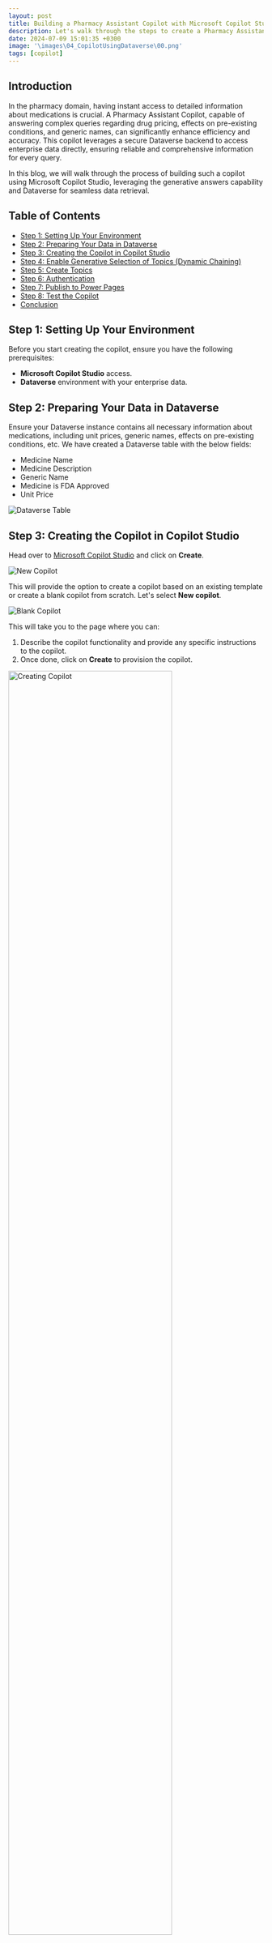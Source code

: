 ```yaml
---
layout: post
title: Building a Pharmacy Assistant Copilot with Microsoft Copilot Studio and Dataverse
description: Let's walk through the steps to create a Pharmacy Assistant Copilot with Dataverse.
date: 2024-07-09 15:01:35 +0300
image: '\images\04_CopilotUsingDataverse\00.png'
tags: [copilot]
---
```


## Introduction 

In the pharmacy domain, having instant access to detailed information about medications is crucial. A Pharmacy Assistant Copilot, capable of answering complex queries regarding drug pricing, effects on pre-existing conditions, and generic names, can significantly enhance efficiency and accuracy. This copilot leverages a secure Dataverse backend to access enterprise data directly, ensuring reliable and comprehensive information for every query.

In this blog, we will walk through the process of building such a copilot using Microsoft Copilot Studio, leveraging the generative answers capability and Dataverse for seamless data retrieval.

## Table of Contents
- [Step 1: Setting Up Your Environment](#step-1-setting-up-your-environment)
- [Step 2: Preparing Your Data in Dataverse](#step-2-preparing-your-data-in-dataverse)
- [Step 3: Creating the Copilot in Copilot Studio](#step-3-creating-the-copilot-in-copilot-studio)
- [Step 4: Enable Generative Selection of Topics (Dynamic Chaining)](#step-4-enable-generative-selection-of-topics-dynamic-chaining)
- [Step 5: Create Topics](#step-5-create-topics)
- [Step 6: Authentication](#step-6-authentication)
- [Step 7: Publish to Power Pages](#step-7-publish-to-power-pages)
- [Step 8: Test the Copilot](#step-8-test-the-copilot)
- [Conclusion](#conclusion)

## Step 1: Setting Up Your Environment

Before you start creating the copilot, ensure you have the following prerequisites:
- **Microsoft Copilot Studio** access.
- **Dataverse** environment with your enterprise data.

## Step 2: Preparing Your Data in Dataverse

Ensure your Dataverse instance contains all necessary information about medications, including unit prices, generic names, effects on pre-existing conditions, etc. We have created a Dataverse table with the below fields:
- Medicine Name
- Medicine Description
- Generic Name
- Medicine is FDA Approved
- Unit Price

![Dataverse Table](\images\04_CopilotUsingDataverse\1.png)

## Step 3: Creating the Copilot in Copilot Studio

Head over to [Microsoft Copilot Studio](https://copilotstudio.microsoft.com/) and click on **Create**.

![New Copilot](\images\04_CopilotUsingDataverse\1_5.png)

This will provide the option to create a copilot based on an existing template or create a blank copilot from scratch. Let's select **New copilot**.

![Blank Copilot](\images\04_CopilotUsingDataverse\1_6.png)

This will take you to the page where you can:
1. Describe the copilot functionality and provide any specific instructions to the copilot.
2. Once done, click on **Create** to provision the copilot.

<img src="\images\04_CopilotUsingDataverse\2.png" alt="Creating Copilot" width="80%">


## Step 4: Enable Generative Selection of Topics (Dynamic Chaining)

The copilot is now created. You can then make the needed configuration changes.
1. Click on **Edit** to edit the copilot details like name, icon, and description.
2. Click on **Settings** to enable the Generative selection of topics so that without relying on triggers, the topics will be auto-selected based on user conversation, resulting in a much smoother user experience.

![Edit Copilot](\images\04_CopilotUsingDataverse\3.png)

To enable the automatic detection of topics from user interaction:
1. Click on **Generative AI**.
2. Select **Generative (preview)**.
3. Click on **Save** to update the settings.
4. Click on the **Close icon** to go back to the home page of this custom copilot.

![Generative AI](\images\04_CopilotUsingDataverse\4.png)

## Step 5: Create Topics

Now let’s go ahead and create the topics that will automatically redirect the conversation flow to appropriate topics based on the question user posts. Click on **Topics** from the navigation menu.

![Topics](\images\04_CopilotUsingDataverse\5.png)

To add the topic, we can either go with the option to create a blank topic or use Copilot to create the topic with an initial set of prepopulated conversation nodes based on the topic description that we provide.
1. Click on **Add a Topic**.
2. Select **Create from description with Copilot**.

![Add Topic](\images\04_CopilotUsingDataverse\6.png)

When the user asks questions regarding the medicine, we will need a topic that will take the user query and ground the medicine-related information in the Dataverse and provide the contextual answer back to the user.
To do this, provide the below topic description details in the pop-up that opened when we clicked the Add topic button previously. Then, click on **Create**, which will provision the topic skeleton based on the provided description.

![Topic Description](\images\04_CopilotUsingDataverse\7.png)

Thus, we have the basic topic created with an automatic trigger that is generated using the description provided. We can now add more conversation nodes.

![Topic Nodes](\images\04_CopilotUsingDataverse\8.png)

Now let’s add the Generative Answers node by:
1. Selecting the **+ Sign**.
2. Click on **Advanced**.
3. Select **Generative Answers**.

![Generative Answers](\images\04_CopilotUsingDataverse\9.png)

We can now configure the Generative Answers node by:
1. Clicking the **Right Arrow**.
2. Select **System** from the Select a variable pane.
3. Select **Activity.Text** which will contain the text that the user had inputted to initiate the conversation which is most likely the question about a medicine.

![Activity Text](\images\04_CopilotUsingDataverse\10.png)

Now let's configure the data source for the Generative answers node:
- Click on **Edit**.
- Select **Add Knowledge**.

![Add Knowledge](\images\04_CopilotUsingDataverse\11.png)

In the Add available knowledge sources pop-up, select **Dataverse**.

![Select Dataverse](\images\04_CopilotUsingDataverse\12.png)

In the next window, we can:
1. Search for the Dataverse table from which we want the copilot to ground the data. In our case, it is **MedicineInformation**.
2. Select the table.
3. Click on **Next**.

![Select Table](\images\04_CopilotUsingDataverse\13.png)

It will preview the table data, click on **Next**.

![Preview Table](\images\04_CopilotUsingDataverse\14.png)

To improve the data retrieval accuracy based on the user question, we have the option to provide synonyms or alternate names for the table columns. Click on **Edit**.

![Edit Synonyms](\images\04_CopilotUsingDataverse\15.png)

Here we can provide the column synonyms as well as the detailed description of what kind of data each column holds.

![Column Details](\images\04_CopilotUsingDataverse\16.png)

Once you have added the details, click on **Back**.

![Back Button](\images\04_CopilotUsingDataverse\17.png)

We can also add domain-specific terms and their meanings to make the grounding process more relevant by adding the information in the glossary section.

![Glossary Section](\images\04_CopilotUsingDataverse\18.png)

We added a few pharmacy-related glossary items. Once done, click on **Back**.

![Glossary Items](\images\04_CopilotUsingDataverse\19.png)

Finally, click on **Add** to finalize the data source.

![Add Data Source](\images\04_CopilotUsingDataverse\20.png)

Thus, the Generative answers node is configured. To ensure that the questions are grounded only with the configured Dataverse table, we can:
1. Once again, click on **Edit** data sources.
2. Toggle **Search only selected sources**.
3. Check the Dataverse table which we added recently.
4. Click on **Save**.

![Save Data Source](\images\04_CopilotUsingDataverse\21.png)

Thus, we have created the topic and the basic pharmacy assistant is all ready to be tested.

## Step 6: Authentication

We will embed the Copilot in the Power Pages Channel as part of an end-to-end integration. To do this, we need to enable manual authentication from the **Settings** section.

![Settings](\images\04_CopilotUsingDataverse\29.png)

Select **Authentication** from the Security tab.

![Authentication](\images\04_CopilotUsingDataverse\30.png)

In the Authentication page:
1. Select **Authenticate manually**.
2. Copy the **Redirect URL** as we will need this when we create the app registration in Azure.

![Redirect URL](\images\04_CopilotUsingDataverse\31.png)

### Create App Registration

Head over to [Microsoft Entra ID](https://portal.azure.com/#view/Microsoft_AAD_IAM/ActiveDirectoryMenuBlade), which will open up the Microsoft Entra ID page. Select **App registrations** -> **New registration**.

![App Registration](\images\04_CopilotUsingDataverse\31_5.png)

This will open up the page where you can:
1. Name the app registration.
2. Specify who can access the app registration (e.g., users in the current tenant or external tenant). For this demo, select **Accounts in this organizational directory only**.
3. In Redirect URI, select the platform as **Web** and paste the URL that we had copied from Copilot studio in the field next to it.
4. Click on **Register**.

![Register App](\images\04_CopilotUsingDataverse\32.png)

The app registration process has created the app object, but we need to do a few more things to ensure that this app can be used to authenticate the user to Dataverse.

To grant the Dataverse API permission to the app:
1. Select **API Permissions**.
2. Click on **Add a Permission**.
3. Select **APIs my organization uses**.
4. Search for **Dataverse** in the search bar.
5. Select the **Dataverse** API.

![API Permissions](\images\04_CopilotUsingDataverse\33.png)

Select **user_impersonation** and click on **Add permissions**.

![Add Permissions](\images\04_CopilotUsingDataverse\34.png)

Next, we need to create a client secret by:
1. Selecting **Certificates & secrets**.
2. Clicking on **New client secret**.
3. Specifying the description and expiry of the secret.
4. Clicking on **Add** which will create a new secret value.

![Client Secret](\images\04_CopilotUsingDataverse\35.png)

Copy the secret value and head over to the Authentication page of Copilot.

![Copy Secret](\images\04_CopilotUsingDataverse\36.png)

Paste the secret in the client secret field of the authentication page. We need to add the client ID as well.

![Client Secret Field](\images\04_CopilotUsingDataverse\37.png)

Head back to the Overview page of the Azure app that we registered recently and copy the **Application ID**.

![Application ID](\images\04_CopilotUsingDataverse\38.png)

Finally, head back to the copilot and paste the client ID. Click on **Save** to complete the authentication configuration.

![Save Authentication](\images\04_CopilotUsingDataverse\39.png)

## Step 7: Publish to Power Pages

Let’s publish the Copilot and select the embed code from **Channels** -> **Custom Website** -> **Copy**.

![Publish Copilot](\images\04_CopilotUsingDataverse\40.png)

1. Head over to the Power Pages site and add the above copied iframe embed code to the HTML of the site using a div

```html 
  <div class="pharmagenie">
      <h2>Ask PharmaGenie</h2>
      <div class="copilot-container"><iframe frameborder="0" src="https://copilotstudio.microsoft.com/environments/Default-b3629ed1-3361-4ec4-a2b7-5066a5c5fa07/bots/cr06f_copilot8_2o/webchat?__version__=2" style="width: 100%; height: 500px; border-radius: 10px; box-shadow: 0 4px 8px rgba(0, 0, 0, 0.1);"></iframe></div>
    </div>
  </div>
```
The **Complete HTML used in the Power Pages** is given below in case you need to try it out : 

```html
 <meta charset="UTF-8" /><meta name="viewport" content="width=device-width, initial-scale=1.0" /><title>PharmaGenie Apothecary</title><link rel="stylesheet" href="styles.css" /><link rel="preconnect" href="https://fonts.googleapis.com" /><link rel="preconnect" href="https://fonts.gstatic.com" crossorigin="" /><link href="https://fonts.googleapis.com/css2?family=Montserrat:wght@400;600&amp;display=swap" rel="stylesheet" />
<script>
  // JavaScript to hide elements with the class 'footer-bottom'
  document.addEventListener("DOMContentLoaded", function() {
      const footerElements = document.querySelectorAll('.footer-bottom');
      footerElements.forEach(element => {
          element.style.display = 'none';
      });
  });
</script>
<header class="header">
  <div class="container header-container">
    <img src="/apothecaryrounded.png" alt="PharmaGenie Logo" class="logo" />
    <div class="header-content">
      <h1>PharmaGenie Apothecary</h1>
      <nav class="nav">
        <ul>
          <li><a href="#home">Home</a></li>
          <li><a href="#services">Services</a></li>
        </ul>
      </nav>
    </div>
  </div>
</header>
<section id="home" class="hero">
  <div class="hero-content">
    <h2>Welcome to PharmaGenie Apothecary</h2>
    <p>Your trusted source for comprehensive pharmacy assistance and medication information.</p>
    <button onclick="scrollToServices()" class="cta-button">Explore Our Services</button>
  </div>
</section>
<section id="main-content" class="main-content">
  <div class="container">
    <div class="services">
      <h2>Our Services</h2>
      <div class="service-list">
        <div class="service-item">
          <img src="/medicalinfo.png" alt="Medication Information" class="service-image" />
          <div class="service-description">
            <h3>Medication Information</h3>
            <p>Get detailed information about various medications, including their prices, effects, and alternatives.</p>
          </div>
        </div>
        <div class="service-item">
          <img src="/personalized.png" alt="Personalized Consultation" class="service-image" />
          <div class="service-description">
            <h3>Personalized Consultation</h3>
            <p>Chat with PharmaGenie for personalized advice and get answers to your pharmaceutical queries based on your specific needs.</p>
          </div>
        </div>
        <div class="service-item">
          <img src="/wellness.png" alt="Health and Wellness Tips" class="service-image" />
          <div class="service-description">
            <h3>Health and Wellness Tips</h3>
            <p>Receive valuable health tips and recommendations for managing your medication effectively and maintaining overall well-being.</p>
          </div>
        </div>
      </div>
    </div>
    <div class="pharmagenie">
      <h2>Ask PharmaGenie</h2>
      <div class="copilot-container"><iframe frameborder="0" src="https://copilotstudio.microsoft.com/environments/Default-b3629ed1-3361-4ec4-a2b7-5066a5c5f7/bots/cr06f_copilot8_t6uG2o/webchat?__version__=2" style="width: 100%; height: 500px; border-radius: 10px; box-shadow: 0 4px 8px rgba(0, 0, 0, 0.1);"></iframe></div>
    </div>
  </div>
</section>
<script>
  function scrollToServices() {
      document.getElementById('main-content').scrollIntoView({ behavior: 'smooth' });
  }
</script>
<div class="row sectionBlockLayout text-left" style="display: flex; flex-wrap: wrap; margin: 0px; min-height: auto; padding: 8px;">
  <div class="container" style="padding: 0px; display: flex; flex-wrap: wrap;"><div class="col-md-12 columnBlockLayout" style="flex-grow: 1; display: flex; flex-direction: column; min-width: 250px; word-break: break-word;"></div></div>
</div>

```

2. The CSS used for the site is also given below in case you want to try it out.

```css
/* styles.css */

/* General Styles */
body {
    margin: 0;
    font-family: 'Montserrat', sans-serif;
    color: #333;
    background-color: #f0f0f3;
    display: flex;
    flex-direction: column;
    align-items: center;
    justify-content: center;
}

.container {
    width: 90%;
    margin: auto;
    display: flex;
    flex-wrap: wrap;
}

/* Header Styles */
.header {
    width: 100%;
    background-color: #f0f0f3;
    padding: 1em 0;
    box-shadow: 0 4px 6px rgba(0, 0, 0, 0.1);
    text-align: center;  
}

.header-container {
    display: flex;
    align-items: center;
    justify-content: center;  
}

.logo {
    width: 100px;  
    height: 100px;
    margin-right: 15px;
}

.header-content {
    text-align: center;
}

.header h1 {
    margin: 0;
    font-weight: 600;
    color: #4a4a4a;
}

.nav {
    margin-top: 10px;
}

.nav ul {
    list-style: none;
    padding: 0;
    display: flex;
    justify-content: center; 
    gap: 20px;
}

.nav ul li a {
    text-decoration: none;
    color: #4a4a4a;
    font-weight: 600;
}

.nav ul li a:hover {
    color: #007bff;
}

/* Hero Section */
.hero {
    width: 100%;
    padding: 2em 0;
    text-align: center;
    background-color: #f0f0f3;
}

.hero-content {
    max-width: 600px;
    margin: auto;
    background: #e0e0e0;
    box-shadow: 7px 7px 20px #bebebe, -7px -7px 20px #ffffff;
    padding: 2em;
    border-radius: 15px;
}

.hero h2 {
    font-size: 2em;
    margin: 0;
    color: #4a4a4a;
}

.hero p {
    font-size: 1.2em;
    color: #4a4a4a;
}

.cta-button {
    margin-top: 20px;
    padding: 10px 20px;
    font-size: 1em;
    color: #fff;
    background-color: #007bff;
    border: none;
    border-radius: 25px;
    box-shadow: 7px 7px 20px #bebebe, -7px -7px 20px #ffffff;
    cursor: pointer;
}

.cta-button:hover {
    background-color: #0056b3;
}

/* Main Content Section */
.main-content {
    width: 100%;
    padding: 2em 0;
    display: flex;
    justify-content: space-between;
    background-color: #f0f0f3;
    gap: 20px;
    align-items: stretch;  
}

/* Services Section */
.services {
    flex: 1;
    min-width: 300px;
    padding-right: 20px;
    display: flex;
    flex-direction: column;
    justify-content: space-between;  
}

.services h2 {
    font-size: 1.8em;
    color: #4a4a4a;
    margin-bottom: 1em;
}

.service-list {
    display: flex;
    flex-direction: column;
    gap: 20px;
    flex: 1;  
}

.service-item {
    display: flex;  
    align-items: center;
    background: #e0e0e0;
    box-shadow: 7px 7px 20px #bebebe, -7px -7px 20px #ffffff;
    padding: 1.5em;
    border-radius: 15px;
    text-align: left;
    gap: 20px;  
}

.service-image {
    width: 75px;  
    height: 75px;
    object-fit: cover;
    border-radius: 10px;
    box-shadow: 3px 3px 10px rgba(0, 0, 0, 0.1);
}

.service-description {
    flex: 1;  
}

.service-item h3 {
    font-size: 1.4em;
    color: #4a4a4a;
    margin-bottom: 10px;
}

.service-item p {
    font-size: 1em;
    color: #4a4a4a;
}

/* PharmaGenie Section */
.pharmagenie {
    flex: 1;
    min-width: 300px;
    padding-left: 20px;
    display: flex;
    flex-direction: column;
    justify-content: center;  
}

.pharmagenie h2 {
    font-size: 1.8em;
    color: #4a4a4a;
    margin-bottom: 1em;
    text-align: center;
}

.copilot-container {
    width: 100%;
    background: #e0e0e0;
    box-shadow: 7px 7px 20px #bebebe, -7px -7px 20px #ffffff;
    padding: 1em;
    border-radius: 15px;
    flex: 1;  
}

```

3. You can open the page in VSCode using the **Edit Code** option.
![Edit VS Code](\images\04_CopilotUsingDataverse\41.png)

4. Add the above HTML and CSS to the VS Code and save it.
![Add in VS Code](\images\04_CopilotUsingDataverse\42.png)

5. Now head back to the Power Pages site and sync it for the changes to be reflected.
![Sync Changes](\images\04_CopilotUsingDataverse\43.png)

## Step 8: Test the Copilot

1. Click on **Preview** -> **Desktop** to test the added copilot in the Power Pages site.
![Preview Page](\images\04_CopilotUsingDataverse\44.png)

2. This will open up the page and you will see that the Copilot component has come up on the page.
![Copilot View](\images\04_CopilotUsingDataverse\47.png)

3. Lets Log in first which will invoke the manual authentication where we will copy the token generated
![Token](\images\04_CopilotUsingDataverse\48.png)

4. We will paste the token and press **Enter**
![Add Token](\images\04_CopilotUsingDataverse\49.png)

5. Let’s initiate the conversation and ask a few pharmacy-related questions. First lets ask which medicines have the **generic name** as **Aspirin**. It will fetch the 2 medicines that matches this query from dataverse and it will also provides the citation link to the view of the table where we can see the medicine details 
![Generic Name](\images\04_CopilotUsingDataverse\50.png)

6. Now lets ask the unit price for these medicines and we can see that the respective contextual answers are fetched from the back end table and shown to us
![Generic Name](\images\04_CopilotUsingDataverse\51.png)

7. Finally , lets check if the medicine has an FDA approval and we get the related answer back in a conversational way. 
![Generic Name](\images\04_CopilotUsingDataverse\52.png)


## Conclusion

By following these steps, we’ve successfully built a robust Pharmacy Assistant Copilot that seamlessly integrates with Dataverse and delivers accurate, real-time medication information. Using Power Pages, we can easily embed this Copilot into a user-friendly website, making it accessible to healthcare professionals.